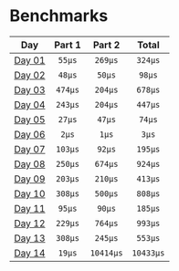 # Benchmarks
|           Day            | Part 1  |  Part 2   |   Total   |
|:------------------------:|:-------:|:---------:|:---------:|
| [Day 01](./src/day01.rs) | `55µs`  |  `269µs`  |  `324µs`  |
| [Day 02](./src/day02.rs) | `48µs`  |  `50µs`   |  `98µs`   |
| [Day 03](./src/day03.rs) | `474µs` |  `204µs`  |  `678µs`  |
| [Day 04](./src/day04.rs) | `243µs` |  `204µs`  |  `447µs`  |
| [Day 05](./src/day05.rs) | `27µs`  |  `47µs`   |  `74µs`   |
| [Day 06](./src/day06.rs) |  `2µs`  |   `1µs`   |   `3µs`   |
| [Day 07](./src/day07.rs) | `103µs` |  `92µs`   |  `195µs`  |
| [Day 08](./src/day08.rs) | `250µs` |  `674µs`  |  `924µs`  |
| [Day 09](./src/day09.rs) | `203µs` |  `210µs`  |  `413µs`  |
| [Day 10](./src/day10.rs) | `308µs` |  `500µs`  |  `808µs`  |
| [Day 11](./src/day11.rs) | `95µs`  |  `90µs`   |  `185µs`  |
| [Day 12](./src/day12.rs) | `229µs` |  `764µs`  |  `993µs`  |
| [Day 13](./src/day13.rs) | `308µs` |  `245µs`  |  `553µs`  |
| [Day 14](./src/day14.rs) | `19µs`  | `10414µs` | `10433µs` |
